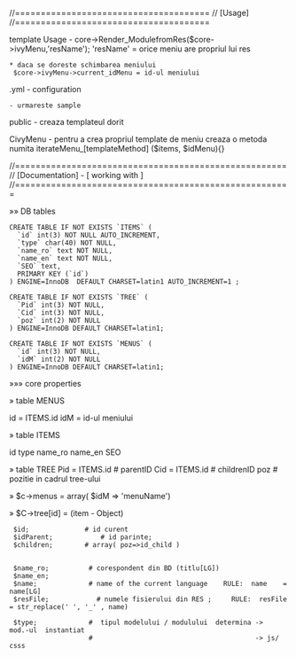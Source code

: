 
//======================================
//           [Usage]
//======================================

template Usage
    - core->Render_ModulefromRes($core->ivyMenu,'resName');
            'resName' = orice meniu are propriul lui res

    * daca se doreste schimbarea meniului
     $core->ivyMenu->current_idMenu = id-ul meniului

.yml - configuration

    - urmareste sample

public
    - creaza templateul dorit


CivyMenu
    - pentru a crea propriul template de meniu creaza o metoda numita
    iterateMenu_[templateMethod] ($items, $idMenu){}







//=====================================================
//           [Documentation] -  [ working with ]
//======================================================

»» DB tables

    CREATE TABLE IF NOT EXISTS `ITEMS` (
      `id` int(3) NOT NULL AUTO_INCREMENT,
      `type` char(40) NOT NULL,
      `name_ro` text NOT NULL,
      `name_en` text NOT NULL,
      `SEO` text,
      PRIMARY KEY (`id`)
    ) ENGINE=InnoDB  DEFAULT CHARSET=latin1 AUTO_INCREMENT=1 ;

    CREATE TABLE IF NOT EXISTS `TREE` (
      `Pid` int(3) NOT NULL,
      `Cid` int(3) NOT NULL,
      `poz` int(2) NOT NULL
    ) ENGINE=InnoDB DEFAULT CHARSET=latin1;

    CREATE TABLE IF NOT EXISTS `MENUS` (
      `id` int(3) NOT NULL,
      `idM` int(2) NOT NULL
    ) ENGINE=InnoDB DEFAULT CHARSET=latin1;



»»» core properties


» table MENUS

id   = ITEMS.id
idM  = id-ul meniului

» table ITEMS

id
type
name_ro
name_en
SEO

» table TREE
Pid = ITEMS.id    # parentID
Cid = ITEMS.id    # childrenID
poz               # pozitie in cadrul tree-ului  

» $c->menus = array( $idM => 'menuName')

» $C->tree[id] = (item - Object)

     $id;              # id curent
     $idParent;            # id parinte;
     $children;        # array( poz=>id_child )


     $name_ro;          # corespondent din BD (titlu[LG])
     $name_en;
     $name;             # name of the current language    RULE:  name    = name[LG]
     $resFile;            # numele fisierului din RES ;     RULE:  resFile  = str_replace(' ', '_' , name)

     $type;             #  tipul modelului / modulului  determina ->   mod.-ul  instantiat
                        #                                         -> js/ csss
    
